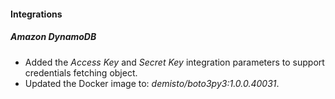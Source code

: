 
#### Integrations
##### Amazon DynamoDB
- Added the *Access Key* and *Secret Key* integration parameters to support credentials fetching object.
- Updated the Docker image to: *demisto/boto3py3:1.0.0.40031*.
